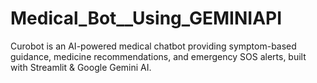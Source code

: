 # Medical_Bot__Using_GEMINIAPI
Curobot is an AI-powered medical chatbot providing symptom-based guidance, medicine recommendations, and emergency SOS alerts, built with Streamlit &amp; Google Gemini AI.
